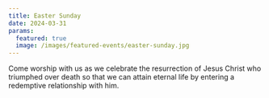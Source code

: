 ```yaml
---
title: Easter Sunday
date: 2024-03-31
params:
  featured: true
  image: /images/featured-events/easter-sunday.jpg
---
```

Come worship with us as we celebrate the resurrection of Jesus Christ who triumphed over death so that we can attain eternal life by entering a redemptive relationship with him.
